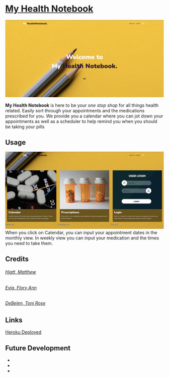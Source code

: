 # [My Health Notebook](https://health-app-notebook.herokuapp.com/)


![Landing Page](client/public/assets/MyHealthNotebook_landing.png)

**My Health Notebook** is here to be your *one stop shop* for all things health related.  Easily sort through your appointments and the medications prescribed for you.  We provide you a calendar where you can jot down your appointments as well as a scheduler to help remind you when you should be taking your pills


## Usage 
![Components](client/public/assets/MyHealthNotebook_components.png)
When you click on Calendar, you can input your appointment dates in the monthly view.  In weekly view you can input your medication and the times you need to take them.


## Credits
###### [Hiatt, Matthew](https://github.com/matthiatt)
###### [Evia, Flory Ann](https://github.com/fevia)
###### [DeBelen, Toni Rose](https://github.com/tonirose311)

## Links
[Heroku Deployed](https://health-app-notebook.herokuapp.com/)


## Future Development
-
-
-
